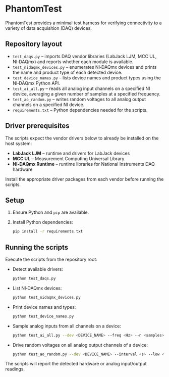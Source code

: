 # PhantomTest

PhantomTest provides a minimal test harness for verifying connectivity to a variety of data acquisition (DAQ) devices.

## Repository layout

* `test_daqs.py` – imports DAQ vendor libraries (LabJack LJM, MCC UL, NI‑DAQmx) and reports whether each module is available.
* `test_nidaqmx_devices.py` – enumerates NI‑DAQmx devices and prints the name and product type of each detected device.
* `test_device_names.py` – lists device names and product types using the NI‑DAQmx Python API.
* `test_ai_all.py` – reads all analog input channels on a specified NI device, averaging a given number of samples at a specified frequency.
* `test_ao_random.py` – writes random voltages to all analog output channels on a specified NI device.
* `requirements.txt` – Python dependencies needed for the scripts.

## Driver prerequisites

The scripts expect the vendor drivers below to already be installed on the host system:

* **LabJack LJM** – runtime and drivers for LabJack devices
* **MCC UL** – Measurement Computing Universal Library
* **NI‑DAQmx Runtime** – runtime libraries for National Instruments DAQ hardware

Install the appropriate driver packages from each vendor before running the scripts.

## Setup

1. Ensure Python and `pip` are available.
2. Install Python dependencies:

   ```bash
   pip install -r requirements.txt
   ```

## Running the scripts

Execute the scripts from the repository root:

* Detect available drivers:

   ```bash
   python test_daqs.py
   ```

* List NI‑DAQmx devices:

   ```bash
   python test_nidaqmx_devices.py
   ```

* Print device names and types:

   ```bash
   python test_device_names.py
   ```

* Sample analog inputs from all channels on a device:

   ```bash
   python test_ai_all.py --dev <DEVICE_NAME> --freq <Hz> --n <samples>
   ```

* Drive random voltages on all analog output channels of a device:

   ```bash
   python test_ao_random.py --dev <DEVICE_NAME> --interval <s> --low <V> --high <V>
   ```

The scripts will report the detected hardware or analog input/output readings.

